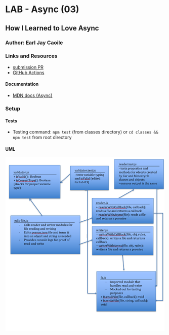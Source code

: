 # LAB - Async (03)

## How I Learned to Love Async

### Author: Earl Jay Caoile

### Links and Resources
* [submission PR](https://github.com/js-401n15-eoc/lab-03/pull/1)
* [GitHub Actions](https://github.com/js-401n15-eoc/lab-03/actions)

#### Documentation
* [MDN docs (Async)](https://developer.mozilla.org/en-US/docs/Web/JavaScript/Reference/Statements/async_function)

### Setup
#### Tests
* Testing command: `npm test` (from classes directory) or `cd classes && npm test` from root directory

#### UML
![UML Image](lab-03-UML.png "uml diagram")